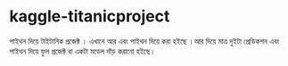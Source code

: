 # kaggle-titanicproject
পাইথন দিয়ে টাইটানিক প্রজেক্ট । এখানে আর এবং পাইথন দিয়ে করা হইছে ।আর দিয়ে মাত্র দুইটা প্রেডিকশন এবং পাইথন দিয়ে ফুল প্রজেক্ট বা একটা মডেল দাঁড় করানো হইছে।
